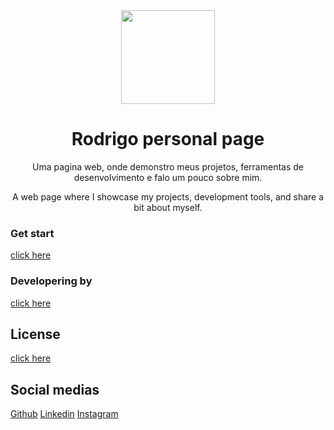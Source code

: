 <div align="center">
  <img src="" width="150">
</div>

<h1 align="center">Rodrigo personal page</h1>

<p align="center">Uma pagina web, onde demonstro meus projetos, ferramentas de desenvolvimento e falo um pouco sobre mim.</p>

<p align="center">A web page where I showcase my projects, development tools, and share a bit about myself.</p>

### Get start 
[click here](https://rodrigopasquim.github.io/rodrigo-personal-page/)

### Developering by
[click here](https://github.com/rodrigopasquim)

</p>
</p>

## License 
[click here](./LICENSE)

</p>
</p>

## Social medias
[Github](https://github.com/rodrigopasquim)
[Linkedin](https://www.linkedin.com/in/rodrigopasquim/)
[Instagram](https://www.instagram.com/almerodi/)
